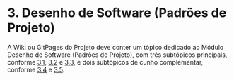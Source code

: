# 3. Desenho de Software (Padrões de Projeto)

A Wiki ou GitPages do Projeto deve conter um tópico dedicado ao Módulo Desenho de Software (Padrões de Projeto), com três subtópicos principais, conforme [3.1](/docs/padroes-projeto/3.1.GRASPs.md), [3.2](/docs/padroes-projeto/3.2.GoFs.md) e [3.3](/docs/padroes-projeto/3.3.PadroesExtra.md), e dois subtópicos de cunho complementar, conforme [3.4](/docs/padroes-projeto/3.4.IniciativasExtras.md) e [3.5](/docs/padroes-projeto/3.5.ParticipacoesPadroes.md).
